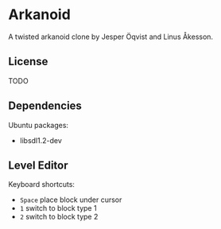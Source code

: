 Arkanoid
========

A twisted arkanoid clone by Jesper Öqvist and Linus Åkesson.

License
-------

TODO

Dependencies
------------

Ubuntu packages:

* libsdl1.2-dev

Level Editor
------------

Keyboard shortcuts:

* `Space` place block under cursor
* `1` switch to block type 1
* `2` switch to block type 2

